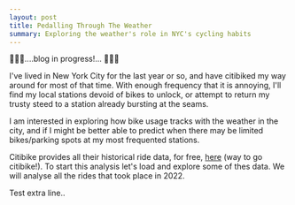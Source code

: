 ```yaml
---
layout: post
title: Pedalling Through The Weather
summary: Exploring the weather's role in NYC's cycling habits
---
```


👷‍♂️🚧....blog in progress!... 🚧👷‍♂️

I've lived in New York City for the last year or so, and have citibiked my way around for most of that time. With enough frequency that it is annoying, I'll find my local stations devoid of bikes to unlock, or attempt to return my trusty steed to a station already bursting at the seams.

I am interested in exploring how bike usage tracks with the weather in the city, and if I might be better able to predict when there may be limited bikes/parking spots at my most frequented stations.

Citibike provides all their historical ride data, for free, [here](https://citibikenyc.com/system-data) (way to go citibike!). To start this analysis let's load and explore some of thes data. We will analyse all the rides that took place in 2022.

Test extra line..
